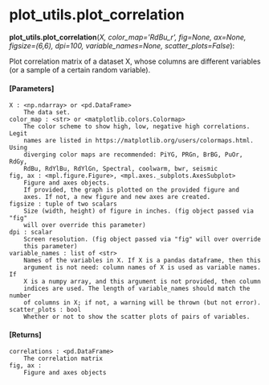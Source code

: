 # plot_utils.plot_correlation

**plot_utils.plot_correlation**(*X, color_map='RdBu_r', fig=None, ax=None, figsize=(6,6), dpi=100, variable_names=None, scatter_plots=False*):

Plot correlation matrix of a dataset X, whose columns are different variables (or a sample of a certain random variable).

#### [Parameters]
    X : <np.ndarray> or <pd.DataFrame>
        The data set.
    color_map : <str> or <matplotlib.colors.Colormap>
        The color scheme to show high, low, negative high correlations. Legit
        names are listed in https://matplotlib.org/users/colormaps.html. Using
        diverging color maps are recommended: PiYG, PRGn, BrBG, PuOr, RdGy,
        RdBu, RdYlBu, RdYlGn, Spectral, coolwarm, bwr, seismic
    fig, ax : <mpl.figure.Figure>, <mpl.axes._subplots.AxesSubplot>
        Figure and axes objects.
        If provided, the graph is plotted on the provided figure and
        axes. If not, a new figure and new axes are created.
    figsize : tuple of two scalars
        Size (width, height) of figure in inches. (fig object passed via "fig"
        will over override this parameter)
    dpi : scalar
        Screen resolution. (fig object passed via "fig" will over override
        this parameter)
    variable_names : list of <str>
        Names of the variables in X. If X is a pandas dataframe, then this
        argument is not need: column names of X is used as variable names. If
        X is a numpy array, and this argument is not provided, then column
        indices are used. The length of variable_names should match the number
        of columns in X; if not, a warning will be thrown (but not error).
    scatter_plots : bool
        Whether or not to show the scatter plots of pairs of variables.

#### [Returns]
    correlations : <pd.DataFrame>
        The correlation matrix
    fig, ax :
        Figure and axes objects


